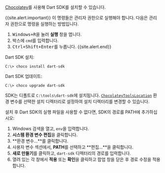 [Chocolatey][Chocolatey]를 사용해 Dart SDK를 설치할 수 있습니다.

{{site.alert.important}}
  이 명령들은 관리자 권한으로 실행해야 합니다.
  다음은 관리자 권한으로 명령을 실행하는 방법입니다.

  1. <kbd>Windows+R</kbd>을 눌러 **실행** 창을 엽니다.
  2. 박스에 `cmd`를 입력합니다.
  3. <kbd>Ctrl+Shift+Enter</kbd>를 누릅니다.
{{site.alert.end}}

Dart SDK 설치:

```terminal
C:\> choco install dart-sdk
```

Dart SDK 업데이트:

```terminal
C:\> choco upgrade dart-sdk
```

SDK는 디폴트로 `C:\tools\dart-sdk`에 설치됩니다.
[`ChocolateyToolsLocation`][] 환경 변수를 선택한 설치 디렉터리로
설정하여 설치 디렉터리를 변경할 수 있습니다.

설치 후 Dart SDK의 실행 파일을 사용할 수 없다면,
SDK의 경로를 PATH에 추가하십시오:

1. Windows 검색을 열고, `env`을 입력합니다.
2. **시스템 환경 변수 편집**을 클릭합니다.
3. **환경 변수...**를 클릭합니다.
4. 사용자 변수 섹션에서, **PATH**를 선택하고 **편집...**을 클릭합니다.
5. **새로 만들기**를 클릭하고, `dart-sdk` 디렉터리의 경로를 입력합니다.
6. 열려 있는 각 창에서 **적용** 또는 **확인**을 클릭하고 팝업 창을 닫은 후 경로 수정을 적용합니다.

[Chocolatey]: https://chocolatey.org
[`ChocolateyToolsLocation`]: https://stackoverflow.com/questions/19752533/how-do-i-set-chocolatey-to-install-applications-onto-another-drive/68314437#68314437
